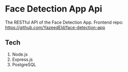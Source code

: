 # Face Detection App Api
The RESTful API of the Face Detection App.
Frontend repo: https://github.com/YazeedEld/face-detection-app

## Tech
1. Node.js
2. Express.js
3. PostgreSQL
